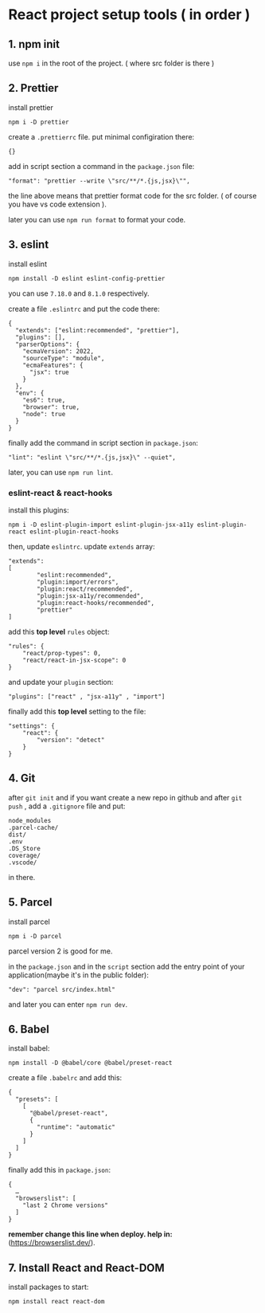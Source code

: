 # React project setup tools ( in order )

## 1. npm init

use `npm i` in the root of the project. ( where src folder is there )

## 2. Prettier

install prettier
```
npm i -D prettier
```
create a `.prettierrc` file. put minimal configiration there:

```
{}
```

add in script section a command in the `package.json` file:

```
"format": "prettier --write \"src/**/*.{js,jsx}\"",
```
the line above means that prettier format code for the src folder. ( of course you have vs code extension ).

later you can use `npm run format` to format your code.

## 3. eslint

install eslint
```
npm install -D eslint eslint-config-prettier
```
you can use `7.18.0` and `8.1.0` respectively.

create a file `.eslintrc` and put the code there:
```
{
  "extends": ["eslint:recommended", "prettier"],
  "plugins": [],
  "parserOptions": {
    "ecmaVersion": 2022,
    "sourceType": "module",
    "ecmaFeatures": {
      "jsx": true
    }
  },
  "env": {
    "es6": true,
    "browser": true,
    "node": true
  }
}
```
finally add the command in script section in `package.json`:
```
"lint": "eslint \"src/**/*.{js,jsx}\" --quiet",
```
later, you can use `npm run lint`.

### eslint-react & react-hooks

install this plugins:
```
npm i -D eslint-plugin-import eslint-plugin-jsx-a11y eslint-plugin-react eslint-plugin-react-hooks
```

then, update `eslintrc`. update `extends` array:
```
"extends": 
[
		"eslint:recommended",
		"plugin:import/errors",
		"plugin:react/recommended",
		"plugin:jsx-a11y/recommended",
		"plugin:react-hooks/recommended",
		"prettier"
]
```
add this **top level** `rules` object:
```
"rules": {
    "react/prop-types": 0,
    "react/react-in-jsx-scope": 0
}
```
and update your `plugin` section: 
```
"plugins": ["react" , "jsx-a11y" , "import"]
```
finally add this **top level** setting to the file:
```
"settings": {
    "react": {
        "version": "detect"
    }
}
```

## 4. Git

after `git init` and if you want create a new repo in github and after `git push` , add a `.gitignore` file and put:
```
node_modules
.parcel-cache/
dist/
.env
.DS_Store
coverage/
.vscode/
```
in there.

## 5. Parcel

install parcel

```
npm i -D parcel
```
parcel version 2 is good for me.

in the `package.json` and in the `script` section add the entry point of your application(maybe it's in the public folder):
```
"dev": "parcel src/index.html"
```
and later you can enter `npm run dev`.

## 6. Babel

install babel:
```
npm install -D @babel/core @babel/preset-react
```

create a file `.babelrc` and add this:
```
{
  "presets": [
    [
      "@babel/preset-react",
      {
        "runtime": "automatic"
      }
    ]
  ]
}
```
finally add this in `package.json`:
```
{
  …
  "browserslist": [
    "last 2 Chrome versions"
  ]
}
```
**remember change this line when deploy. help in:** (https://browserslist.dev/).

## 7. Install React and React-DOM

install packages to start:

```
npm install react react-dom
```

